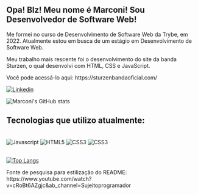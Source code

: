 ## Opa! Blz! Meu nome é Marconi! Sou Desenvolvedor de Software Web!

<p>Me formei no curso de Desenvolvimento de Software Web da Trybe, em 2022. Atualmente estou em busca de um estágio em Desenvolvimento de Software Web.</p>
<p>Meu trabalho mais rescente foi o desenvolvimento do site da banda Sturzen, o qual desenvolvi com HTML, CSS e JavaScript.</p>
<p>Você pode acessá-lo aqui: https://sturzenbandaoficial.com/</p>


[![Linkedin](https://img.shields.io/badge/LinkedIn-0077B5?style=for-the-badge&logo=linkedin&logoColor=white)](https://www.linkedin.com/in/marconimoreira/)

![Marconi's GitHub stats](https://github-readme-stats.vercel.app/api?username=Marc-Web)

## Tecnologias que utilizo atualmente:

<div style="display: inline_block"><br/>
  <img align="center" alt="Javascript" src="https://img.shields.io/badge/JavaScript-F7DF1E?style=for-the-badge&logo=javascript&logoColor=black">
  <img align="center" alt="HTML5" src="https://img.shields.io/badge/HTML5-E34F26?style=for-the-badge&logo=html5&logoColor=white">
  <img align="center" alt="CSS3" src="https://img.shields.io/badge/CSS3-1572B6?style=for-the-badge&logo=css3&logoColor=white">
  <img align="center" alt="CSS3" src="https://img.shields.io/badge/Vue.js-35495E?style=for-the-badge&logo=vue.js&logoColor=4FC08D">
</div><br/>

[![Top Langs](https://github-readme-stats.vercel.app/api/top-langs/?username=anuraghazra&layout=compact)](https://github.com/anuraghazra/github-readme-stats)

<p>Fonte de pesquisa para estilização do README: https://www.youtube.com/watch?v=cRoBt6AZgjc&ab_channel=Sujeitoprogramador</p>

